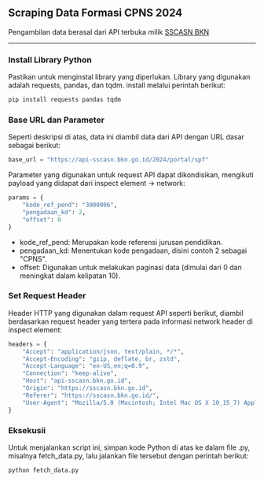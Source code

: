 ## Scraping Data Formasi CPNS 2024

Pengambilan data berasal dari API terbuka milik [SSCASN BKN](https://sscasn.bkn.go.id/#daftarFormasi)

---

### Install Library Python

Pastikan untuk menginstal library yang diperlukan. Library yang digunakan adalah requests, pandas, dan tqdm. install melalui perintah berikut:

```bash
pip install requests pandas tqdm
```

### Base URL dan Parameter

Seperti deskripsi di atas, data ini diambil data dari API dengan URL dasar sebagai berikut:

```python
base_url = "https://api-sscasn.bkn.go.id/2024/portal/spf"
```

Parameter yang digunakan untuk request API dapat dikondisikan, mengikuti payload yang didapat dari inspect element -> network:

```python
params = {
    "kode_ref_pend": "3000006",
    "pengadaan_kd": 2,
    "offset": 0
}
```

- kode_ref_pend: Merupakan kode referensi jurusan pendidikan.
- pengadaan_kd: Menentukan kode pengadaan, disini contoh 2 sebagai "CPNS".
- offset: Digunakan untuk melakukan paginasi data (dimulai dari 0 dan meningkat dalam kelipatan 10).

### Set Request Header

Header HTTP yang digunakan dalam request API seperti berikut, diambil berdasarkan request header yang tertera pada informasi network header di inspect element:

```python
headers = {
    "Accept": "application/json, text/plain, */*",
    "Accept-Encoding": "gzip, deflate, br, zstd",
    "Accept-Language": "en-US,en;q=0.9",
    "Connection": "keep-alive",
    "Host": "api-sscasn.bkn.go.id",
    "Origin": "https://sscasn.bkn.go.id",
    "Referer": "https://sscasn.bkn.go.id/",
    "User-Agent": "Mozilla/5.0 (Macintosh; Intel Mac OS X 10_15_7) AppleWebKit/537.36 (KHTML, like Gecko) Chrome/127.0.0.0 Safari/537.36"
}
```

### Eksekusii

Untuk menjalankan script ini, simpan kode Python di atas ke dalam file .py, misalnya fetch_data.py, lalu jalankan file tersebut dengan perintah berikut:

```bash
python fetch_data.py
```
